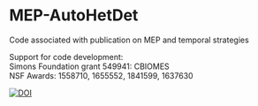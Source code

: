 # MEP-AutoHetDet
Code associated with publication on MEP and temporal strategies

Support for code development:  
Simons Foundation grant 549941: CBIOMES    
NSF Awards: 1558710, 1655552, 1841599, 1637630

<a href="https://zenodo.org/badge/latestdoi/286597417"><img src="https://zenodo.org/badge/286597417.svg" alt="DOI"></a>

